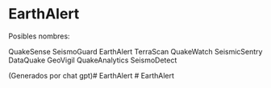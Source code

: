 # EarthAlert

Posibles nombres:

QuakeSense
SeismoGuard
EarthAlert
TerraScan
QuakeWatch
SeismicSentry
DataQuake
GeoVigil
QuakeAnalytics
SeismoDetect

(Generados por chat gpt)#   E a r t h A l e r t  
 #   E a r t h A l e r t  
 